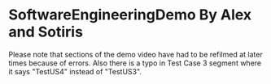 # SoftwareEngineeringDemo By Alex and Sotiris
Please note that sections of the demo video have had to be refilmed at later times because of errors. Also there is a typo in Test Case 3 segment where it says "TestUS4" instead of "TestUS3".
